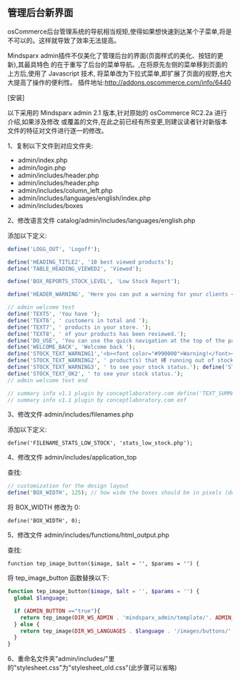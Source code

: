 ## 管理后台新界面

osCommerce后台管理系统的导航相当规矩,使得如果想快速到达某个子菜单,将是不可以的。这样就导致了效率无法提高。

Mindsparx admin插件不仅美化了管理后台的界面(页面样式的美化、按钮的更新),其最具特色 的在于重写了后台的菜单导航。,在将原先左侧的菜单移到页面的上方后,使用了 Javascript 技术, 将菜单改为下拉式菜单,即扩展了页面的视野,也大大提高了操作的便利性。 插件地址:http://addons.oscommerce.com/info/6440

[安装]

以下采用的 Mindsparx admin 2.1 版本,针对原始的 osCommerce RC2.2a 进行介绍,如果涉及修改 或覆盖的文件,在此之前已经有所变更,则建议读者针对新版本文件的特征对文件进行逐一的修改。
  
1、复制以下文件到对应文件夹:

-  admin/index.php
-  admin/login.php
-  admin/includes/header.php
-  admin/includes/header.php
-  admin/includes/column_left.php
-  admin/includes/languages/english/index.php
-  admin/includes/boxes

2、修改语言文件 catalog/admin/includes/languages/english.php

添加以下定义:

```php
define('LOGG_OUT', 'Logoff');

define('HEADING_TITLE2', '10 best viewed products');
define('TABLE_HEADING_VIEWED2', 'Viewed');

define('BOX_REPORTS_STOCK_LEVEL', 'Low Stock Report');

define('HEADER_WARNING', 'Here you can put a warning for your clients <br>Warning! Please take a database backup before change these settings. '); 

// admin welcome text
define('TEXT5', 'You have ');
define('TEXT6', ' customers in total and ');
define('TEXT7', ' products in your store. ');
define('TEXT8', ' of your products has been reviewed.');
define('DO_USE', 'You can use the quick navigation at the top of the page to manage your orders.');
define('WELCOME_BACK', 'Welcome back ');
define('STOCK_TEXT_WARNING1','<b><font color="#990000">Warning!</font></b>you have ');
define('STOCK_TEXT_WARNING2', ' product(s) that 磗 running out of stock. Click here ');
define('STOCK_TEXT_WARNING3', ' to see your stock status.'); define('STOCK_TEXT_OK1', '<font color="#009900 ">Your stock status is good</font> and no new products need to be ordered. Click here ');
define('STOCK_TEXT_OK2', ' to see your stock status.');
// admin welcome text end

// summary info v1.1 plugin by conceptlaboratory.com define('TEXT_SUMMARY_INFO_WHOS_ONLINE', 'Users Online: %s'); define('TEXT_SUMMARY_INFO_CUSTOMERS', 'Total Customers: %s, Today: %s'); define('TEXT_SUMMARY_INFO_ORDERS', 'Your Order Status Is: <br> %s, <b>Today:</b> %s'); define('TEXT_SUMMARY_INFO_REVIEWS', 'Total Reviews: %s, Today: %s'); define('TEXT_SUMMARY_INFO_TICKETS', 'Ticket Status %s'); define('TEXT_SUMMARY_INFO_ORDERS_TOTAL', 'Your Order Total is: <br> %s,<b> Today: </b>%s');
// summary info v1.1 plugin by conceptlaboratory.com eof
```

3、修改文件 admin/includes/filenames.php

添加以下定义:

`define('FILENAME_STATS_LOW_STOCK', 'stats_low_stock.php');`

4、修改文件 admin/includes/application_top 

查找:

```php
// customization for the design layout
define('BOX_WIDTH', 125); // how wide the boxes should be in pixels (default: 125)
```

将 BOX_WIDTH 修改为 0:

`define('BOX_WIDTH', 0);`

5、修改文件 admin/includes/functions/html_output.php 

查找:

`function tep_image_button($image, $alt = '', $params = '') {`

将 tep_image_button 函数替换以下:
     
```php
function tep_image_button($image, $alt = '', $params = '') {
  global $language;

  if (ADMIN_BUTTON =="true"){
    return tep_image(DIR_WS_ADMIN . 'mindsparx_admin/template/'. ADMIN_TEMPLATE.'/images/buttons/'. $language . '/' . $image, $alt, '', '', $params);
  } else {
    return tep_image(DIR_WS_LANGUAGES . $language . '/images/buttons/' . $image, $alt, '', '', $params);
  }
}
```

6、重命名文件夹"admin/includes/"里的"stylesheet.css"为"stylesheet_old.css"(此步骤可以省略)
